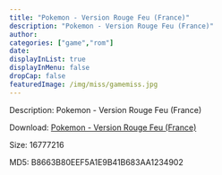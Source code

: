 ```yaml
---
title: "Pokemon - Version Rouge Feu (France)"
description: "Pokemon - Version Rouge Feu (France)"
author: 
categories: ["game","rom"]
date: 
displayInList: true
displayInMenu: false
dropCap: false
featuredImage: /img/miss/gamemiss.jpg
---
```


Description: Pokemon - Version Rouge Feu (France)

Download: <a style="text-decoration:underline;" href="https://mega.nz/#!HOISVKyS!2JCnqF5WbOMyVrYupaQexuRMPe4A56vy8oa_QdfWuio" target = "_blank" rel = "nofollow" > Pokemon - Version Rouge Feu (France)</a>

Size: 16777216

MD5: B8663B80EEF5A1E9B41B683AA1234902

